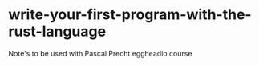# write-your-first-program-with-the-rust-language
Note's to be used with Pascal Precht eggheadio course
